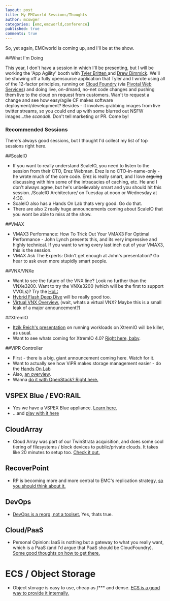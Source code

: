 ```yaml
---
layout: post
title: My EMCworld Sessions/Thoughts
author: mcowger
categories: [emc,emcworld,conference]
published: true
comments: true
---
```


So, yet again, EMCworld is coming up, and I'll be at the show.

##What I'm Doing

This year, I don't have a session in which I'll be presenting, but I will be working the 'App Agility' booth with [Tyler Britten ](https://twitter.com/vmtyler) and [Drew Dimmick](https://twitter.com/drewdimmick).  We'll be showing off a fully opensource application that Tyler and I wrote using all of the 12-factor principles, running on [Cloud Foundry](http://cloudfoundry.org/index.html) (via [Pivotal Web Services](http://run.pivotal.io/)) and doing live, on-dmand, no-net code changes and pushing them live to the cloud on request from customers.  Wan't to request a change and see how easy/agile CF makes software deployment/development?  Besides - it involves grabbing images from live twitter streams, so you could end up with some blurred out NSFW images...the *scandal!*. Don't tell marketing or PR. Come by!

### Recommended Sessions

There's always good sessions, but I thought I'd collect my list of top sessions right here.

##ScaleIO
  * If you want to really understand ScaleIO, you need to listen to the session from their CTO, Erez Webman.  Erez is no CTO-in-name-only - he wrote much of the core code.  Erez is really smart, and I love ~~arguing~~ discussing with him some of the intracacies of caching, etc.  He and I don't always agree, but he's unbelievably smart and you should hit this session.  /ScaleIO Architecture/ on Tuesday at noon or Wednesday at 4:30.
  * ScaleIO also has a Hands On Lab thats very good.  Go do that.
  * There are also 2 really huge announcements coming about ScaleIO that you wont be able to miss at the show.


##VMAX
  * VMAX3 Performance: How To Trick Out Your VMAX3 For Optimal Performance - John Lynch presents this, and its very impressive and highly technical.  If you want to wring every last inch out of your VMAX3, this is the session.
  * VMAX Ask The Experts: Didn't get enough at John's presentation?  Go hear to ask even more stupidly smart people.  


##VNX/VNXe
  * Want to see the future of the VNX line?  Look no further than the VNXe3200.  Want to try the VNXe3200 (which will be the first to support VVOLs)?  Try the [HoL:](https://www.emcworldonline.com/2015/connect/sessionDetail.ww?SESSION_ID=1892)
  * [Hybrid Flash Deep Dive](https://www.emcworldonline.com/2015/connect/sessionDetail.ww?SESSION_ID=1623) will be really good too.
  * [Virtual VNX Overview.](https://www.emcworldonline.com/2015/connect/sessionDetail.ww?SESSION_ID=1620)  (wait, whats a virtual VNX?  Maybe this is a small leak of a major announcement?)

##XtremIO
  * [Itzik Reich's presentation](https://www.emcworldonline.com/2015/connect/sessionDetail.ww?SESSION_ID=1652) on running workloads on XtremIO will be killer, as usual.  
  * Want to see whats coming for XtremIO 4.0?  [Right here, baby](https://www.emcworldonline.com/2015/connect/sessionDetail.ww?SESSION_ID=1646).


##ViPR Controller
  * First - there is a big, giant announcement coming here.  Watch for it.
  * Want to actually see how ViPR makes storage management easier - do the [Hands On Lab](https://www.emcworldonline.com/2015/connect/sessionDetail.ww?SESSION_ID=1894)
  * Also, [an overview](https://www.emcworldonline.com/2015/connect/sessionDetail.ww?SESSION_ID=1526).
  * Wanna [do it with OpenStack?  Right here.](https://www.emcworldonline.com/2015/connect/sessionDetail.ww?SESSION_ID=1493)


## VSPEX Blue / EVO:RAIL
  * Yes we have a VSPEX Blue appliance.  [Learn here.](https://www.emcworldonline.com/2015/connect/sessionDetail.ww?SESSION_ID=1453)
  * ...and [play with it here](https://www.emcworldonline.com/2015/connect/sessionDetail.ww?SESSION_ID=1913)


## CloudArray
* Cloud Array was part of our TwinStrata acquisition, and does some cool tiering of filesystems / block devices to public/private clouds.  It takes like 20 minutes to setup too. [Check it out.](https://www.emcworldonline.com/2015/connect/sessionDetail.ww?SESSION_ID=1615)

## RecoverPoint

* RP is becoming more and more central to EMC's replication strategy, [so you should think about it. ](https://www.emcworldonline.com/2015/connect/sessionDetail.ww?SESSION_ID=1672)

## DevOps

* [DevOps is a reorg, not a toolset.](https://www.emcworldonline.com/2015/connect/sessionDetail.ww?SESSION_ID=1558)  Yes, thats true.  


## Cloud/PaaS

* Personal Opinion: IaaS is nothing but a gateway to what you really want, which is a PaaS (and I'd argue that PaaS should be CloudFoundry).  [Some good thoughts on how to get there.](https://www.emcworldonline.com/2015/connect/sessionDetail.ww?SESSION_ID=1916)


# ECS / Object Storage

* Object storage is easy to use, cheap as *f*\*\** and dense.  [ECS is a good way to provide it internally.](https://www.emcworldonline.com/2015/connect/sessionDetail.ww?SESSION_ID=1531)
